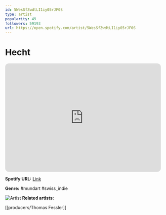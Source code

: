 ```yaml
---
id: 5WesSfZwdtLI1iy05rJF0S
type: artist
popularity: 49
followers: 59193
url: https://open.spotify.com/artist/5WesSfZwdtLI1iy05rJF0S
---
```

# Hecht

<iframe style="border-radius:12px" src="https://open.spotify.com/embed/artist/5WesSfZwdtLI1iy05rJF0S" width="100%" height="352" frameBorder="0" allowfullscreen="" allow="autoplay; clipboard-write; encrypted-media; fullscreen; picture-in-picture" loading="lazy"></iframe>

**Spotify URL:** [Link](https://open.spotify.com/artist/5WesSfZwdtLI1iy05rJF0S)

**Genre:**  #mundart #swiss_indie

![Artist](https://i.scdn.co/image/ab6761610000e5ebc416c7950a6186b5e675b9c5)
**Related artists:**

[[producers/Thomas Fessler]]
